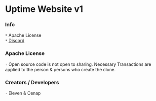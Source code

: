 # Uptime Website v1
### Info
`*` Apache License <br>
`*` [Discord](https://discord.gg/V6ukCvm)



### Apache License
`-` Open source code is not open to sharing. Necessary Transactions are applied to the person & persons who create the clone.



### Creators / Developers
`-` Eleven & Cenap
